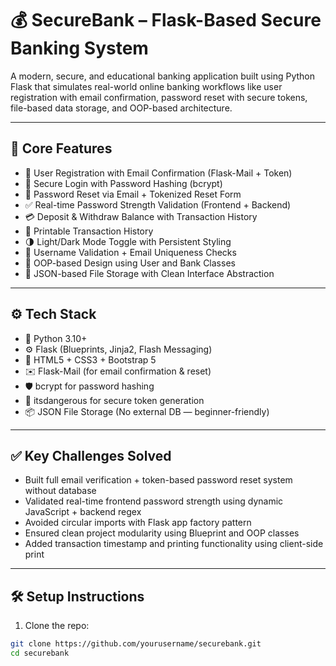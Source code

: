 # 💰 SecureBank – Flask-Based Secure Banking System

A modern, secure, and educational banking application built using Python Flask that simulates real-world online banking workflows like user registration with email confirmation, password reset with secure tokens, file-based data storage, and OOP-based architecture.

---

## 🚀 Core Features

- 🔐 User Registration with Email Confirmation (Flask-Mail + Token)
- 🔑 Secure Login with Password Hashing (bcrypt)
- 🔄 Password Reset via Email + Tokenized Reset Form
- ✅ Real-time Password Strength Validation (Frontend + Backend)
- 💳 Deposit & Withdraw Balance with Transaction History
- 🧾 Printable Transaction History
- 🌗 Light/Dark Mode Toggle with Persistent Styling
- 🧠 Username Validation + Email Uniqueness Checks
- 💼 OOP-based Design using User and Bank Classes
- 📁 JSON-based File Storage with Clean Interface Abstraction

---

## ⚙️ Tech Stack

- 🐍 Python 3.10+
- ⚙️ Flask (Blueprints, Jinja2, Flash Messaging)
- 🧵 HTML5 + CSS3 + Bootstrap 5
- ✉️ Flask-Mail (for email confirmation & reset)
- 🛡️ bcrypt for password hashing
- 🧠 itsdangerous for secure token generation
- 📦 JSON File Storage (No external DB — beginner-friendly)

---

## ✅ Key Challenges Solved

- Built full email verification + token-based password reset system without database
- Validated real-time frontend password strength using dynamic JavaScript + backend regex
- Avoided circular imports with Flask app factory pattern
- Ensured clean project modularity using Blueprint and OOP classes
- Added transaction timestamp and printing functionality using client-side print

---

## 🛠️ Setup Instructions

1. Clone the repo:

```bash
git clone https://github.com/yourusername/securebank.git
cd securebank
